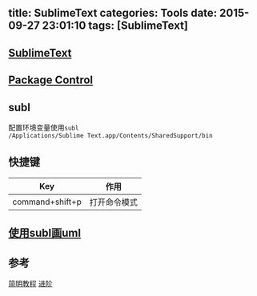 title: SublimeText
categories: Tools
date: 2015-09-27 23:01:10
tags: [SublimeText]
---


## [SublimeText]()

## [Package Control](https://packagecontrol.io/installation)

## subl

配置环境变量使用`subl`  
`
/Applications/Sublime Text.app/Contents/SharedSupport/bin
`

## 快捷键

Key|作用
:--:|:--:
command+shift+p|打开命令模式

<!-- more -->

## [使用subl画uml](http://blog.yourtion.com/use-plantuml-on-mac.html?hmsr=toutiao.io&utm_medium=toutiao.io&utm_source=toutiao.io)


## 参考
[简明教程](http://blog.saymagic.cn/2015/01/01/sublime_text_concise_course.html)
[进阶](http://blog.saymagic.cn/2015/06/20/write-blog-by-sublime.html)
